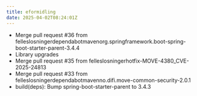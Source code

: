 ```yaml
---
title: eformidling
date: 2025-04-02T08:24:01Z
---
```

- Merge pull request #36 from felleslosningerdependabotmavenorg.springframework.boot-spring-boot-starter-parent-3.4.4
- Library upgrades
- Merge pull request #35 from felleslosningerhotfix-MOVE-4380_CVE-2025-24813
- Merge pull request #33 from felleslosningerdependabotmavenno.difi.move-common-security-2.0.1
- build(deps): Bump spring-boot-starter-parent to 3.4.3

